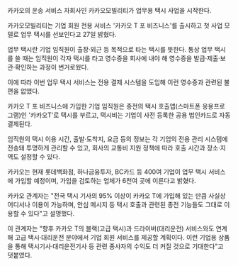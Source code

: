 카카오의 운송 서비스 자회사인 카카오모빌리티가 업무용 택시 사업을 시작한다.

카카오모빌리티는 기업 회원 전용 서비스 '카카오 T 포 비즈니스'를 출시하고 첫 사업 모델로 업무 택시를 선보인다고 27일 밝혔다. 

업무 택시란 기업 임직원이 출장·외근 등 목적으로 타는 택시를 뜻한다. 통상 업무 택시를 쓸 때는 임직원이 각자 택시를 타고 영수증을 회사에 내야 해 영수증을 발급·제출·보관·확인하는 과정이 번거로웠다.  

이에 따라 이번 업무 택시 서비스는 전용 결제 시스템을 도입해 이런 영수증과 관련된 불편을 없앴다.  

카카오 T 포 비즈니스에 가입한 기업 임직원은 종전의 택시 호출앱(스마트폰 응용프로그램)인 '카카오T'로 택시를 부르고, 택시비는 기업이 사전 등록한 공용 법인카드로 자동 결제된다.

임직원의 택시 이용 시간, 출발·도착지, 요금 등의 정보는 각 기업의 전용 관리 시스템에 전송돼 투명하게 관리할 수 있고, 회사의 교통비 지원 정책에 따라 호출 시간과 장소·지역도 설정할 수 있다. 

카카오는 현재 롯데백화점, 하나금융투자, BC카드 등 400여 기업이 업무 택시 서비스에 가입할 예정이며, 가입을 검토하는 업체가 6천여 곳에 이른다고 밝혔다.

카카오 관계자는 "전국 택시 기사의 95% 이상이 카카오 T에 가입해 있는 만큼 사실상 어디서나 이용이 가능하며, 안심 메시지 등 택시 호출과 관련된 종전 기능들도 그대로 이용할 수 있다"고 설명했다. 

이 관계자는 "향후 카카오 T의 블랙(고급 택시)과 드라이버(대리운전) 서비스와도 연계해 고급 택시·대리운전 분야에서 기업 회원 서비스를 제공할 계획이다. 이런 기업용 상품을 통해 택시기사·대리운전기사 등 관련 종사자의 수익도 더 커질 것으로 기대한다"고 덧붙였다.